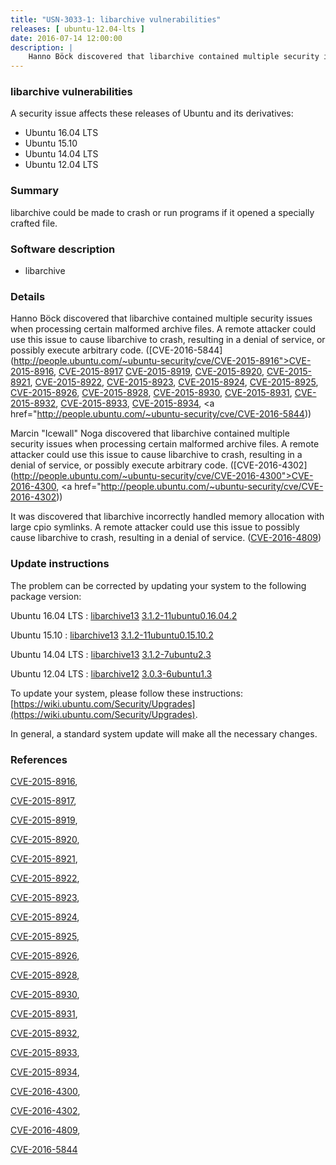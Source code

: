 ```yaml
---
title: "USN-3033-1: libarchive vulnerabilities"
releases: [ ubuntu-12.04-lts ]
date: 2016-07-14 12:00:00
description: |
    Hanno Böck discovered that libarchive contained multiple security issues when processing certain malformed archive files. A remote attacker could use this issue to cause libarchive to crash, resulting in a denial of service, or possibly execute arbitrary code. ([CVE-2016-5844](http://people.ubuntu.com/~ubuntu-security/cve/CVE-2015-8916">CVE-2015-8916</a>, <a href="http://people.ubuntu.com/~ubuntu-security/cve/CVE-2015-8917">CVE-2015-8917</a> <a href="http://people.ubuntu.com/~ubuntu-security/cve/CVE-2015-8919">CVE-2015-8919</a>, <a href="http://people.ubuntu.com/~ubuntu-security/cve/CVE-2015-8920">CVE-2015-8920</a>, <a href="http://people.ubuntu.com/~ubuntu-security/cve/CVE-2015-8921">CVE-2015-8921</a>, <a href="http://people.ubuntu.com/~ubuntu-security/cve/CVE-2015-8922">CVE-2015-8922</a>, <a href="http://people.ubuntu.com/~ubuntu-security/cve/CVE-2015-8923">CVE-2015-8923</a>, <a href="http://people.ubuntu.com/~ubuntu-security/cve/CVE-2015-8924">CVE-2015-8924</a>, <a href="http://people.ubuntu.com/~ubuntu-security/cve/CVE-2015-8925">CVE-2015-8925</a>, <a href="http://people.ubuntu.com/~ubuntu-security/cve/CVE-2015-8926">CVE-2015-8926</a>, <a href="http://people.ubuntu.com/~ubuntu-security/cve/CVE-2015-8928">CVE-2015-8928</a>, <a href="http://people.ubuntu.com/~ubuntu-security/cve/CVE-2015-8930">CVE-2015-8930</a>, <a href="http://people.ubuntu.com/~ubuntu-security/cve/CVE-2015-8931">CVE-2015-8931</a>, <a href="http://people.ubuntu.com/~ubuntu-security/cve/CVE-2015-8932">CVE-2015-8932</a>, <a href="http://people.ubuntu.com/~ubuntu-security/cve/CVE-2015-8933">CVE-2015-8933</a>, <a href="http://people.ubuntu.com/~ubuntu-security/cve/CVE-2015-8934">CVE-2015-8934</a>, <a href="http://people.ubuntu.com/~ubuntu-security/cve/CVE-2016-5844))
--- 
```

 
### libarchive vulnerabilities

A security issue affects these releases of Ubuntu and its derivatives:

* Ubuntu 16.04 LTS
* Ubuntu 15.10
* Ubuntu 14.04 LTS
* Ubuntu 12.04 LTS

### Summary

libarchive could be made to crash or run programs if it opened a specially crafted file.

### Software description

* libarchive 

### Details

Hanno Böck discovered that libarchive contained multiple security issues when processing certain malformed archive files. A remote attacker could use this issue to cause libarchive to crash, resulting in a denial of service, or possibly execute arbitrary code. ([CVE-2016-5844](http://people.ubuntu.com/~ubuntu-security/cve/CVE-2015-8916">CVE-2015-8916</a>, <a href="http://people.ubuntu.com/~ubuntu-security/cve/CVE-2015-8917">CVE-2015-8917</a> <a href="http://people.ubuntu.com/~ubuntu-security/cve/CVE-2015-8919">CVE-2015-8919</a>, <a href="http://people.ubuntu.com/~ubuntu-security/cve/CVE-2015-8920">CVE-2015-8920</a>, <a href="http://people.ubuntu.com/~ubuntu-security/cve/CVE-2015-8921">CVE-2015-8921</a>, <a href="http://people.ubuntu.com/~ubuntu-security/cve/CVE-2015-8922">CVE-2015-8922</a>, <a href="http://people.ubuntu.com/~ubuntu-security/cve/CVE-2015-8923">CVE-2015-8923</a>, <a href="http://people.ubuntu.com/~ubuntu-security/cve/CVE-2015-8924">CVE-2015-8924</a>, <a href="http://people.ubuntu.com/~ubuntu-security/cve/CVE-2015-8925">CVE-2015-8925</a>, <a href="http://people.ubuntu.com/~ubuntu-security/cve/CVE-2015-8926">CVE-2015-8926</a>, <a href="http://people.ubuntu.com/~ubuntu-security/cve/CVE-2015-8928">CVE-2015-8928</a>, <a href="http://people.ubuntu.com/~ubuntu-security/cve/CVE-2015-8930">CVE-2015-8930</a>, <a href="http://people.ubuntu.com/~ubuntu-security/cve/CVE-2015-8931">CVE-2015-8931</a>, <a href="http://people.ubuntu.com/~ubuntu-security/cve/CVE-2015-8932">CVE-2015-8932</a>, <a href="http://people.ubuntu.com/~ubuntu-security/cve/CVE-2015-8933">CVE-2015-8933</a>, <a href="http://people.ubuntu.com/~ubuntu-security/cve/CVE-2015-8934">CVE-2015-8934</a>, <a href="http://people.ubuntu.com/~ubuntu-security/cve/CVE-2016-5844))

Marcin &quot;Icewall&quot; Noga discovered that libarchive contained multiple security issues when processing certain malformed archive files. A remote attacker could use this issue to cause libarchive to crash, resulting in a denial of service, or possibly execute arbitrary code. ([CVE-2016-4302](http://people.ubuntu.com/~ubuntu-security/cve/CVE-2016-4300">CVE-2016-4300</a>, <a href="http://people.ubuntu.com/~ubuntu-security/cve/CVE-2016-4302))

It was discovered that libarchive incorrectly handled memory allocation with large cpio symlinks. A remote attacker could use this issue to possibly cause libarchive to crash, resulting in a denial of service. ([CVE-2016-4809](http://people.ubuntu.com/~ubuntu-security/cve/CVE-2016-4809)) 

### Update instructions

The problem can be corrected by updating your system to the following package version:

Ubuntu 16.04 LTS
 : [libarchive13](https://launchpad.net/ubuntu/+source/libarchive) <span> [3.1.2-11ubuntu0.16.04.2](https://launchpad.net/ubuntu/+source/libarchive/3.1.2-11ubuntu0.16.04.2) </span> 

Ubuntu 15.10
 : [libarchive13](https://launchpad.net/ubuntu/+source/libarchive) <span> [3.1.2-11ubuntu0.15.10.2](https://launchpad.net/ubuntu/+source/libarchive/3.1.2-11ubuntu0.15.10.2) </span> 

Ubuntu 14.04 LTS
 : [libarchive13](https://launchpad.net/ubuntu/+source/libarchive) <span> [3.1.2-7ubuntu2.3](https://launchpad.net/ubuntu/+source/libarchive/3.1.2-7ubuntu2.3) </span> 

Ubuntu 12.04 LTS
 : [libarchive12](https://launchpad.net/ubuntu/+source/libarchive) <span> [3.0.3-6ubuntu1.3](https://launchpad.net/ubuntu/+source/libarchive/3.0.3-6ubuntu1.3) </span> 

To update your system, please follow these instructions: [https://wiki.ubuntu.com/Security/Upgrades](https://wiki.ubuntu.com/Security/Upgrades).

In general, a standard system update will make all the necessary changes. 

### References

 [CVE-2015-8916](http://people.ubuntu.com/~ubuntu-security/cve/CVE-2015-8916), 

 [CVE-2015-8917](http://people.ubuntu.com/~ubuntu-security/cve/CVE-2015-8917), 

 [CVE-2015-8919](http://people.ubuntu.com/~ubuntu-security/cve/CVE-2015-8919), 

 [CVE-2015-8920](http://people.ubuntu.com/~ubuntu-security/cve/CVE-2015-8920), 

 [CVE-2015-8921](http://people.ubuntu.com/~ubuntu-security/cve/CVE-2015-8921), 

 [CVE-2015-8922](http://people.ubuntu.com/~ubuntu-security/cve/CVE-2015-8922), 

 [CVE-2015-8923](http://people.ubuntu.com/~ubuntu-security/cve/CVE-2015-8923), 

 [CVE-2015-8924](http://people.ubuntu.com/~ubuntu-security/cve/CVE-2015-8924), 

 [CVE-2015-8925](http://people.ubuntu.com/~ubuntu-security/cve/CVE-2015-8925), 

 [CVE-2015-8926](http://people.ubuntu.com/~ubuntu-security/cve/CVE-2015-8926), 

 [CVE-2015-8928](http://people.ubuntu.com/~ubuntu-security/cve/CVE-2015-8928), 

 [CVE-2015-8930](http://people.ubuntu.com/~ubuntu-security/cve/CVE-2015-8930), 

 [CVE-2015-8931](http://people.ubuntu.com/~ubuntu-security/cve/CVE-2015-8931), 

 [CVE-2015-8932](http://people.ubuntu.com/~ubuntu-security/cve/CVE-2015-8932), 

 [CVE-2015-8933](http://people.ubuntu.com/~ubuntu-security/cve/CVE-2015-8933), 

 [CVE-2015-8934](http://people.ubuntu.com/~ubuntu-security/cve/CVE-2015-8934), 

 [CVE-2016-4300](http://people.ubuntu.com/~ubuntu-security/cve/CVE-2016-4300), 

 [CVE-2016-4302](http://people.ubuntu.com/~ubuntu-security/cve/CVE-2016-4302), 

 [CVE-2016-4809](http://people.ubuntu.com/~ubuntu-security/cve/CVE-2016-4809), 

 [CVE-2016-5844](http://people.ubuntu.com/~ubuntu-security/cve/CVE-2016-5844)
 
